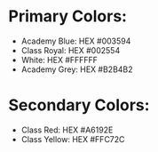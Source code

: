 # Primary Colors:
- Academy Blue: HEX #003594
- Class Royal:  HEX #002554
- White:        HEX #FFFFFF
- Academy Grey: HEX #B2B4B2

# Secondary Colors:
- Class Red:    HEX #A6192E
- Class Yellow: HEX #FFC72C
